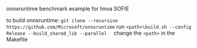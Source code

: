   onnxruntime benchmark example for tmva SOFIE

  to build onnxruntime:
  `git clone --recursive https://github.com/Microsoft/onnxruntime`
  run `<path>\build.sh --config Release --build_shared_lib --parallel  `
  change the `<path>` in the Makefile
